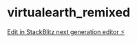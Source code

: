 # virtualearth_remixed

[Edit in StackBlitz next generation editor ⚡️](https://stackblitz.com/~/github.com/BrainBlockCity/virtualearth_remixed)